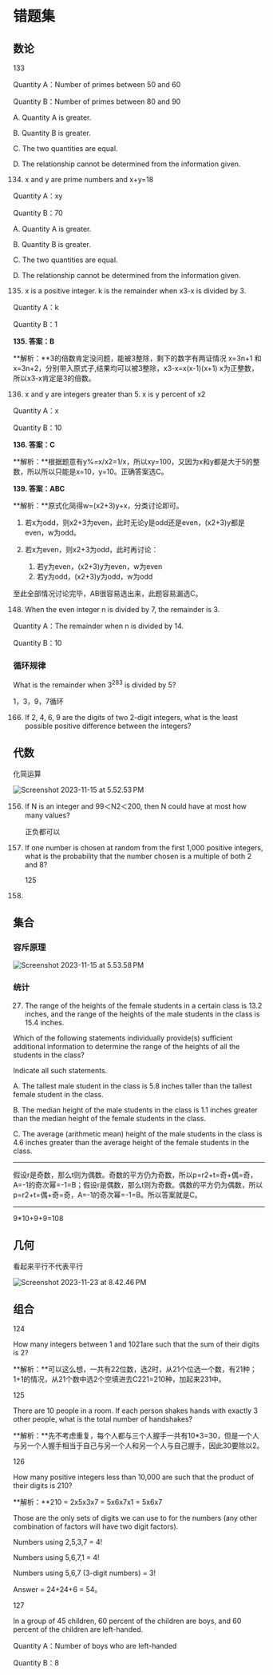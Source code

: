 # 错题集

## 数论

133

Quantity A：Number of primes between 50 and 60

Quantity B：Number of primes between 80 and 90

A. Quantity A is greater.

B. Quantity B is greater.

C. The two quantities are equal.

D. The relationship cannot be determined from the information given.

134. x and y are prime numbers and x+y=18

Quantity A：xy

Quantity B：70

A. Quantity A is greater.

B. Quantity B is greater.

C. The two quantities are equal.

D. The relationship cannot be determined from the information given.

135. x is a positive integer. k is the remainder when x3-x is divided by 3.

Quantity A：k

Quantity B：1

**135. 答案：B**

**解析：**3的倍数肯定没问题，能被3整除，剩下的数字有两证情况 x=3n+1 和x=3n+2，分别带入原式子,结果均可以被3整除，x3-x=x(x-1)(x+1) x为正整数，所以x3-x肯定是3的倍数。



136. x and y are integers greater than 5. x is y percent of x2

Quantity A：x

Quantity B：10

**136. 答案：C**

**解析：**根据题意有y%=x/x2=1/x，所以xy=100，又因为x和y都是大于5的整数，所以所以只能是x=10，y=10。正确答案选C。

**139. 答案：ABC**

**解析：**原式化简得w=(x2+3)y+x，分类讨论即可。

1. 若x为odd，则x2+3为even，此时无论y是odd还是even，(x2+3)y都是even，w为odd。

2. 若x为even，则x2+3为odd，此时再讨论：
   1. 若y为even，(x2+3)y为even，w为even
   2. 若y为odd，(x2+3)y为odd，w为odd

至此全部情况讨论完毕，AB很容易选出来，此题容易漏选C。

148. When the even integer n is divided by 7, the remainder is 3.

Quantity A：The remainder when n is divided by 14.

Quantity B：10

### 循环规律

What is the remainder when $3^{283}$ is divided by 5?

 1，3，9，7循环

166. If 2, 4, 6, 9 are the digits of two 2-digit integers, what is the least possible positive difference between the integers?

## 代数

化简运算

![Screenshot 2023-11-15 at 5.52.53 PM](https://cdn.jsdelivr.net/gh/davidliuk/images@master/blog/Screenshot%202023-11-15%20at%205.52.53%E2%80%AFPM.png)

156. If N is an integer and 99＜N2＜200, then N could have at most how many values?

     正负都可以

157. If one number is chosen at random from the first 1,000 positive integers, what is the probability that the number chosen is a multiple of both 2 and 8?

     125

158. 

## 集合

### 容斥原理

![Screenshot 2023-11-15 at 5.53.58 PM](https://cdn.jsdelivr.net/gh/davidliuk/images@master/blog/Screenshot%202023-11-15%20at%205.53.58%E2%80%AFPM.png)

### 统计

27. The range of the heights of the female students in a certain class is 13.2 inches, and the range of the heights of the male students in the class is 15.4 inches.

Which of the following statements individually provide(s) sufficient additional information to determine the range of the heights of all the students in the class?

Indicate all such statements.

A. The tallest male student in the class is 5.8 inches taller than the tallest female student in the class.

B. The median height of the male students in the class is 1.1 inches greater than the median height of the female students in the class.

C. The average (arithmetic mean) height of the male students in the class is 4.6 inches greater than the average height of the female students in the class.

---

假设r是奇数，那么t则为偶数。奇数的平方仍为奇数，所以p=r2+t=奇+偶=奇，A=-1的奇次幂=-1=B；假设r是偶数，那么t则为奇数。偶数的平方仍为偶数，所以p=r2+t=偶+奇=奇，A=-1的奇次幂=-1=B。所以答案就是C。

---

9*10+9+9=108

## 几何

看起来平行不代表平行

![Screenshot 2023-11-23 at 8.42.46 PM](https://cdn.jsdelivr.net/gh/davidliuk/images@master/blog/Screenshot%202023-11-23%20at%208.42.46%E2%80%AFPM.png)

## 组合

124

How many integers between 1 and 1021are such that the sum of their digits is 2?

**解析：**可以这么想，一共有22位数，选2时，从21个位选一个数，有21种；1+1的情况，从21个数中选2个空填进去C221=210种，加起来231中。

125

There are 10 people in a room. If each person shakes hands with exactly 3 other people, what is the total number of handshakes?

**解析：**先不考虑重复，每个人都与三个人握手一共有10*3=30，但是一个人与另一个人握手相当于自己与另一个人和另一个人与自己握手，因此30要除以2。

126

How many positive integers less than 10,000 are such that the product of their digits is 210?

**解析：**210 = 2x5x3x7 = 5x6x7x1 = 5x6x7

Those are the only sets of digits we can use to for the numbers (any other combination of factors will have two digit factors).

Numbers using 2,5,3,7 = 4!

Numbers using 5,6,7,1 = 4!

Numbers using 5,6,7 (3-digit numbers) = 3!

Answer = 24+24+6 = 54。

127

In a group of 45 children, 60 percent of the children are boys, and 60 percent of the children are left-handed.

Quantity A：Number of boys who are left-handed

Quantity B：8